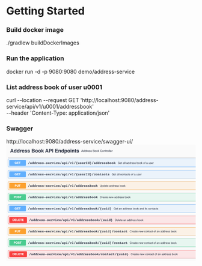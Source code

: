 # Getting Started

### Build docker image
./gradlew buildDockerImages

### Run the application
docker run -d -p 9080:9080 demo/address-service

### List address book of user u0001

curl --location --request GET 'http://localhost:9080/address-service/api/v1/u0001/addressbook' \
--header 'Content-Type: application/json'


### Swagger
http://localhost:9080/address-service/swagger-ui/
![img.png](img.png)
